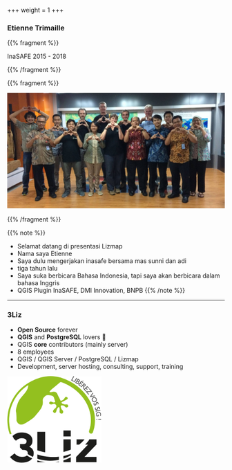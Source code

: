+++
weight = 1
+++

### Etienne Trimaille

{{% fragment %}}

InaSAFE 2015 - 2018

{{% /fragment %}}

{{% fragment %}}

![InaSAFE](/bnpb.jpg)

{{% /fragment %}}

{{% note %}}
- Selamat datang di presentasi Lizmap
- Nama saya Etienne
- Saya dulu mengerjakan inasafe bersama mas sunni dan adi
- tiga tahun lalu
- Saya suka berbicara Bahasa Indonesia, tapi saya akan berbicara dalam bahasa Inggris
- QGIS Plugin InaSAFE, DMI Innovation, BNPB
{{% /note %}}

---

### 3Liz

* **Open Source** forever
* **QGIS** and **PostgreSQL** lovers 🐘
* QGIS **core** contributors (mainly server)
* 8 employees
* QGIS / QGIS Server / PostgreSQL / Lizmap
* Development, server hosting, consulting, support, training

![Logo 3liz](logo_3liz_small.png)
